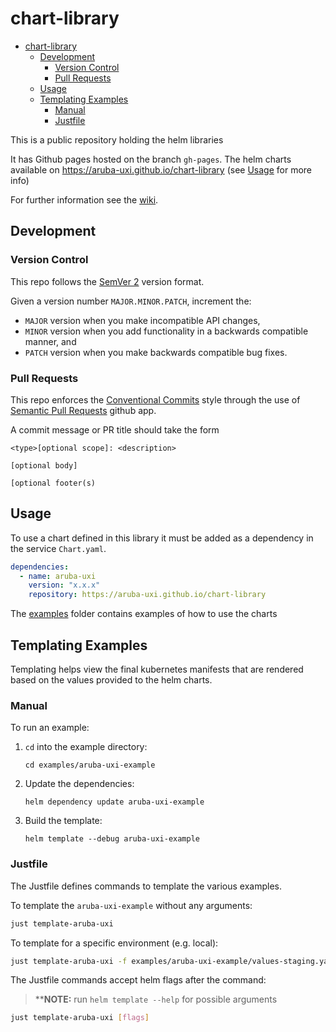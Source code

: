 # chart-library

- [chart-library](#chart-library)
  - [Development](#development)
    - [Version Control](#version-control)
    - [Pull Requests](#pull-requests)
  - [Usage](#usage)
  - [Templating Examples](#templating-examples)
    - [Manual](#manual)
    - [Justfile](#justfile)

This is a public repository holding the helm libraries

It has Github pages hosted on the branch `gh-pages`. The helm charts available on <https://aruba-uxi.github.io/chart-library> (see [Usage](#usage) for more info)

For further information see the [wiki](https://github.com/aruba-uxi/knowledge/wiki/Chart-Library).

## Development

### Version Control

This repo follows the [SemVer 2](https://semver.org/) version format.

Given a version number `MAJOR.MINOR.PATCH`, increment the:

- `MAJOR` version when you make incompatible API changes,
- `MINOR` version when you add functionality in a backwards compatible manner, and
- `PATCH` version when you make backwards compatible bug fixes.

### Pull Requests

This repo enforces the [Conventional Commits](https://www.conventionalcommits.org/en/v1.0.0/) style through the use of [Semantic Pull Requests](https://github.com/zeke/semantic-pull-requests) github app.

A commit message or PR title should take the form

```text
<type>[optional scope]: <description>

[optional body]

[optional footer(s)
```

## Usage

To use a chart defined in this library it must be added as a dependency in the service `Chart.yaml`.

```yaml
dependencies:
  - name: aruba-uxi
    version: "x.x.x"
    repository: https://aruba-uxi.github.io/chart-library
```

The [examples](examples) folder contains examples of how to use the charts

## Templating Examples

Templating helps view the final kubernetes manifests that are rendered based on the values provided to the helm charts.

### Manual

To run an example:

1. `cd` into the example directory:

   `cd examples/aruba-uxi-example`

2. Update the dependencies:

   `helm dependency update aruba-uxi-example`

3. Build the template:

   `helm template --debug aruba-uxi-example`

### Justfile

The Justfile defines commands to template the various examples.

To template the `aruba-uxi-example` without any arguments:

```bash
just template-aruba-uxi
```

To template for a specific environment (e.g. local):

```bash
just template-aruba-uxi -f examples/aruba-uxi-example/values-staging.yaml
```

The Justfile commands accept helm flags after the command:

> \*\***NOTE:** run `helm template --help` for possible arguments

```bash
just template-aruba-uxi [flags]
```
